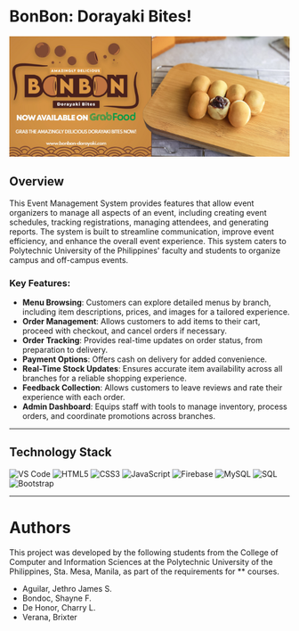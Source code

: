 # BonBon: Dorayaki Bites!

![Alt Text](readme-img.png)


## Overview
This Event Management System provides features that allow event organizers to manage all aspects of an event, including creating event schedules, tracking registrations, managing attendees, and generating reports. The system is built to streamline communication, improve event efficiency, and enhance the overall event experience. This system caters to Polytechnic University of the Philippines' faculty and students to organize campus and off-campus events.

### Key Features:
- **Menu Browsing**: Customers can explore detailed menus by branch, including item descriptions, prices, and images for a tailored experience.
- **Order Management**: Allows customers to add items to their cart, proceed with checkout, and cancel orders if necessary.
- **Order Tracking**: Provides real-time updates on order status, from preparation to delivery.
- **Payment Options**: Offers cash on delivery for added convenience.
- **Real-Time Stock Updates**: Ensures accurate item availability across all branches for a reliable shopping experience.
- **Feedback Collection**: Allows customers to leave reviews and rate their experience with each order.
- **Admin Dashboard**: Equips staff with tools to manage inventory, process orders, and coordinate promotions across branches.

---

## Technology Stack
![VS Code](https://img.shields.io/badge/VS%20Code-007ACC?style=for-the-badge&logo=visual-studio-code&logoColor=white)
![HTML5](https://img.shields.io/badge/HTML5-E34F26?style=for-the-badge&logo=html5&logoColor=white)
![CSS3](https://img.shields.io/badge/CSS3-1572B6?style=for-the-badge&logo=css3&logoColor=white)
![JavaScript](https://img.shields.io/badge/JavaScript-F7DF1E?style=for-the-badge&logo=javascript&logoColor=black)
![Firebase](https://img.shields.io/badge/Firebase-FFCA28?style=for-the-badge&logo=firebase&logoColor=black)
![MySQL](https://img.shields.io/badge/MySQL-4479A1?style=for-the-badge&logo=mysql&logoColor=white)
![SQL](https://img.shields.io/badge/SQL-003B57?style=for-the-badge&logo=database&logoColor=white)
![Bootstrap](https://img.shields.io/badge/Bootstrap-7952B3?style=for-the-badge&logo=bootstrap&logoColor=white)

---

# Authors
This project was developed by the following students from the College of Computer and Information Sciences at the Polytechnic University of the Philippines, Sta. Mesa, Manila, as part of the requirements for ** courses.

* Aguilar, Jethro James S.
* Bondoc, Shayne F.
* De Honor, Charry L.
* Verana, Brixter
